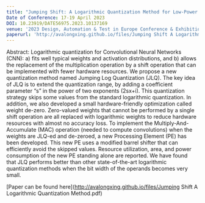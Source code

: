 ```yaml
---
title: "Jumping Shift: A Logarithmic Quantization Method for Low-Power CNN Acceleration"
Date of Conference: 17-19 April 2023
DOI: 10.23919/DATE56975.2023.10137169
venue: '2023 Design, Automation & Test in Europe Conference & Exhibition (DATE)'
paperurl: 'http://avalongxing.github.io/files/Jumping Shift A Logarithmic Quantization Method.pdf'
---
```

Abstract:
Logarithmic quantization for Convolutional Neural Networks (CNN): a) fits well typical weights and activation distributions, and b) allows the replacement of the multiplication operation by a shift operation that can be implemented with fewer hardware resources. We propose a new quantization method named Jumping Log Quantization (JLQ). The key idea of JLQ is to extend the quantization range, by adding a coefficient parameter “s” in the power of two exponents (2sx+i). This quantization strategy skips some values from the standard logarithmic quantization. In addition, we also developed a small hardware-friendly optimization called weight de-zero. Zero-valued weights that cannot be performed by a single shift operation are all replaced with logarithmic weights to reduce hardware resources with almost no accuracy loss. 
To implement the Multiply-And-Accumulate (MAC) operation (needed to compute convolutions) when the weights are JLQ-ed and de-zeroed, a new Processing Element (PE) has been developed. This new PE uses a modified barrel shifter that can efficiently avoid the skipped values. Resource utilization, area, and power consumption of the new PE standing alone are reported. We have found that JLQ performs better than other state-of-the-art logarithmic quantization methods when the bit width of the operands becomes very small.

[Paper can be found here](http://avalongxing.github.io/files/Jumping Shift A Logarithmic Quantization Method.pdf)
